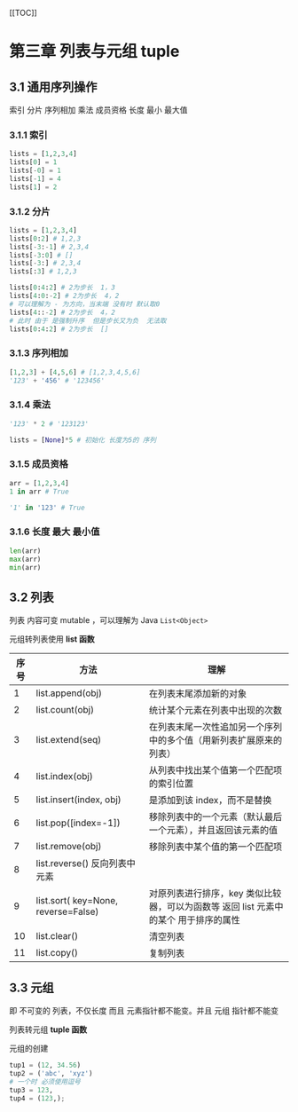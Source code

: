 [[TOC]]

# 第三章 列表与元组 tuple

## 3.1 通用序列操作

索引 分片 序列相加 乘法 成员资格 长度 最小 最大值

### 3.1.1 索引

```python
lists = [1,2,3,4]
lists[0] = 1
lists[-0] = 1
lists[-1] = 4
lists[1] = 2
```

### 3.1.2 分片

```python
lists = [1,2,3,4]
lists[0:2] # 1,2,3
lists[-3:-1] # 2,3,4
lists[-3:0] # []
lists[-3:] # 2,3,4
lists[:3] # 1,2,3

lists[0:4:2] # 2为步长  1，3
lists[4:0:-2] # 2为步长  4，2
# 可以理解为 - 为方向，当末端 没有时 默认取0
lists[4::-2] # 2为步长  4，2
# 此时 由于 是强制升序  但是步长又为负  无法取
lists[0:4:2] # 2为步长  []
```

### 3.1.3 序列相加

```python
[1,2,3] + [4,5,6] # [1,2,3,4,5,6]
'123' + '456' # '123456'
```

### 3.1.4 乘法

```python
'123' * 2 # '123123'

lists = [None]*5 # 初始化 长度为5的 序列
```

### 3.1.5 成员资格

```python
arr = [1,2,3,4]
1 in arr # True

'1' in '123' # True
```

### 3.1.6 长度 最大 最小值

```python
len(arr)
max(arr)
min(arr)
```

## 3.2 列表

列表 内容可变 mutable ，可以理解为 Java `List<Object>`

元组转列表使用 **list 函数**



| 序号 | 方法                                | 理解                                                         |
| ---- | ----------------------------------- | ------------------------------------------------------------ |
| 1    | list.append(obj)                    | 在列表末尾添加新的对象                                       |
| 2    | list.count(obj)                     | 统计某个元素在列表中出现的次数                               |
| 3    | list.extend(seq)                    | 在列表末尾一次性追加另一个序列中的多个值（用新列表扩展原来的列表） |
| 4    | list.index(obj)                     | 从列表中找出某个值第一个匹配项的索引位置                     |
| 5    | list.insert(index, obj)             | 是添加到该 index，而不是替换                                 |
| 6    | list.pop([index=-1\])               | 移除列表中的一个元素（默认最后一个元素），并且返回该元素的值 |
| 7    | list.remove(obj)                    | 移除列表中某个值的第一个匹配项                               |
| 8    | list.reverse() 反向列表中元素       |                                                              |
| 9    | list.sort( key=None, reverse=False) | 对原列表进行排序，key 类似比较器，可以为函数等 返回 list 元素中的某个 用于排序的属性 |
| 10   | list.clear()                        | 清空列表                                                     |
| 11   | list.copy()                         | 复制列表                                                     |

## 3.3 元组

即 不可变的 列表，不仅长度 而且 元素指针都不能变。并且 元组 指针都不能变

列表转元组 **tuple 函数**

元组的创建

```python
tup1 = (12, 34.56)
tup2 = ('abc', 'xyz')
# 一个时 必须使用逗号
tup3 = 123,
tup4 = (123,);
```

